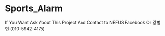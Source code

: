 # Sports_Alarm

If You Want Ask About This Project And Contact to NEFUS Facebook Or 강병현 (010-5942-4175)
